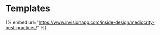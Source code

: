 # Templates

{% embed url="https://www.invisionapp.com/inside-design/mediocrity-best-practices/" %}



